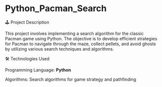 # Python_Pacman_Search

🕹️ Project Description

This project involves implementing a search algorithm for the classic Pacman game using Python. The objective is to develop efficient strategies for Pacman to navigate through the maze, collect pellets, and avoid ghosts by utilizing various search techniques and algorithms.

🛠️ Technologies Used

Programming Language: **Python**

Algorithms: Search algorithms for game strategy and pathfinding
